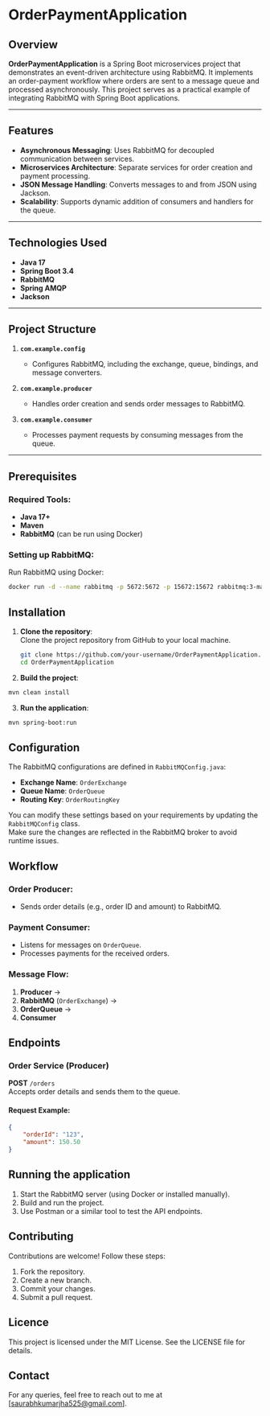 # OrderPaymentApplication

## Overview

**OrderPaymentApplication** is a Spring Boot microservices project that demonstrates an event-driven architecture using RabbitMQ. It implements an order-payment workflow where orders are sent to a message queue and processed asynchronously. This project serves as a practical example of integrating RabbitMQ with Spring Boot applications.

---

## Features

- **Asynchronous Messaging**: Uses RabbitMQ for decoupled communication between services.
- **Microservices Architecture**: Separate services for order creation and payment processing.
- **JSON Message Handling**: Converts messages to and from JSON using Jackson.
- **Scalability**: Supports dynamic addition of consumers and handlers for the queue.

---

## Technologies Used

- **Java 17**
- **Spring Boot 3.4**
- **RabbitMQ**
- **Spring AMQP**
- **Jackson**

---

## Project Structure

1. **`com.example.config`**
   - Configures RabbitMQ, including the exchange, queue, bindings, and message converters.
   
2. **`com.example.producer`**
   - Handles order creation and sends order messages to RabbitMQ.
   
3. **`com.example.consumer`**
   - Processes payment requests by consuming messages from the queue.

---

## Prerequisites

### Required Tools:
- **Java 17+**
- **Maven**
- **RabbitMQ** (can be run using Docker)

### Setting up RabbitMQ:
Run RabbitMQ using Docker:
```bash
docker run -d --name rabbitmq -p 5672:5672 -p 15672:15672 rabbitmq:3-management
```

## Installation

1. **Clone the repository**:  
   Clone the project repository from GitHub to your local machine.
   ```bash
   git clone https://github.com/your-username/OrderPaymentApplication.git
   cd OrderPaymentApplication
   
2. **Build the project**:
```bash
mvn clean install 
```
3. **Run the application**:
```bash
mvn spring-boot:run
```

## Configuration

The RabbitMQ configurations are defined in `RabbitMQConfig.java`:

- **Exchange Name**: `OrderExchange`  
- **Queue Name**: `OrderQueue`  
- **Routing Key**: `OrderRoutingKey`  

You can modify these settings based on your requirements by updating the `RabbitMQConfig` class.  
Make sure the changes are reflected in the RabbitMQ broker to avoid runtime issues.

## Workflow

### Order Producer:
- Sends order details (e.g., order ID and amount) to RabbitMQ.

### Payment Consumer:
- Listens for messages on `OrderQueue`.
- Processes payments for the received orders.

### Message Flow:
1. **Producer** →  
2. **RabbitMQ** (`OrderExchange`) →  
3. **OrderQueue** →  
4. **Consumer**

## Endpoints

### Order Service (Producer)
**POST** `/orders`  
Accepts order details and sends them to the queue.

#### Request Example:
```json
{
    "orderId": "123",
    "amount": 150.50
}
```
## Running the application

1. Start the RabbitMQ server (using Docker or installed manually).
2. Build and run the project.
3. Use Postman or a similar tool to test the API endpoints.

## Contributing
Contributions are welcome! Follow these steps:

1. Fork the repository.
2. Create a new branch.
3. Commit your changes.
4. Submit a pull request.

## Licence
This project is licensed under the MIT License. See the LICENSE file for details.

## Contact
For any queries, feel free to reach out to me at [saurabhkumarjha525@gmail.com].
